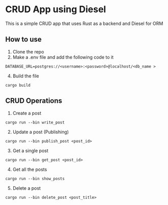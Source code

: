 # CRUD App using Diesel

This is a simple CRUD app that uses Rust as a backend and Diesel for ORM

## How to use 
1. Clone the repo
2. Make a .env file and add the following code to it
```
DATABASE_URL=postgres://<username>:<password>@localhost/<db_name >
```
4. Build the file
```
cargo build
```

## CRUD Operations 

1. Create a post
``` 
cargo run --bin write_post
```

2. Update a post (Publishing)
```
cargo run --bin publish_post <post_id>
```

3. Get a single post
```
cargo run --bin get_post <post_id>
```

4. Get all the posts
```
cargo run --bin show_posts
```

5. Delete a post
```
cargo run --bin delete_post <post_title>
```
